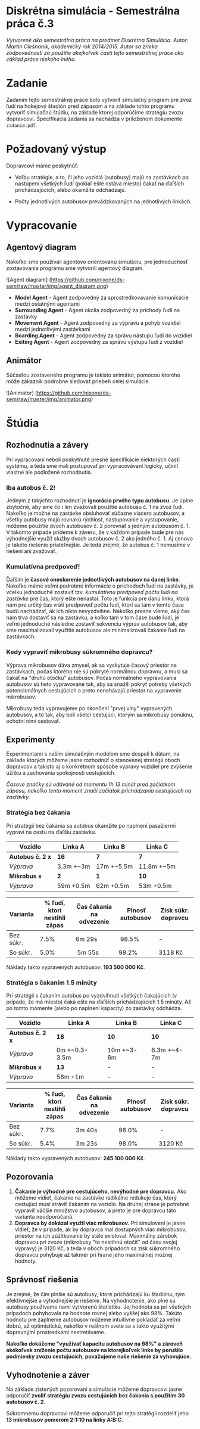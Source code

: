 # Diskrétna simulácia - Semestrálna práca č.3

*Vytvorené ako semestrálna práca na predmet Diskrétna Simulácia. Autor: Martin Olešnaník, akademický rok 2014/2015. Autor sa zrieka zodpovednosti za použitie akejkoľvek časti tejto semestrálnej práce ako základ práce niekoho iného.*

# Zadanie

Zadaním tejto semestrálnej práce bolo vytvoriť simulačný program pre zvoz ľudí na hokejový
štadión pred zápasom a na základe tohto programu vytvoriť simulačnú štúdiu, na základe ktorej odporúčime stratégiu zvozu dopravcovi. Špecifikácia zadania sa nachádza v priloženom dokumente ``zadanie.pdf``.

# Požadovaný výstup

Dopravcovi máme poskytnúť:

*	Voľbu stratégie, a to, či jeho vozidlá (autobusy) majú na zastávkach po nastúpení všetkých ľudí (pokiaľ ešte ostáva miesto) čakať na ďaľších prichádzajúcich, alebo okamžite odchádzajú.

*	Počty jednotlivých autobusov prevádzkovaných na jednotlivých linkách.

# Vypracovanie

## Agentový diagram

Nakoľko sme používali agentovo orientovanú simuláciu, pre jednoduchosť zostavovania programu sme vytvorili agentový diagram.

![Agent diagram]
(https://github.com/nixone/ds-sem/raw/master/img/agent_diagram.png)

*	**Model Agent** - Agent zodpovedný za sprostredkovávanie komunikácie medzi ostatnými agentami
*	**Surrounding Agent** - Agent okolia zodpovedný za príchody ľudí na zastávky
*	**Movement Agent** - Agent zodpovedný za výpravu a pohyb vozidiel medzi jednotlivými zastávkami
*	**Boarding Agent** - Agent zodpovedný za správu nástupu ľudí do vozidiel
*	**Exiting Agent** - Agent zodpovedný za správu výstupu ľudí z vozidiel

## Animátor

Súčasťou zostaveného programu je takisto animátor, pomocou ktorého môže zákazník podrobne sledovať priebeh celej simulácie.

![Animator]
(https://github.com/nixone/ds-sem/raw/master/img/animator.png)

# Štúdia

## Rozhodnutia a závery

Pri vypracovaní neboli poskytnuté presné špecifikácie niektorých častí systému, a teda sme mali postupovať pri vypracovávaní logicky, učiniť vlastné ale podložené rozhodnutia.

### Iba autobus č. 2!

Jedným z takýchto rozhodnutí je **ignorácia prvého typu autobusu**. Je úplne zbytočné, aby sme
čo i len zvažovali použitie autobusu č. 1 na zvoz ľudí. Nakoľko je možné na zastávke obsluhovať súčasne viacero autobusov, a všetky autobusy majú rovnakú rýchlosť, nastupovanie a vystupovanie, môžeme použitie dvoch autobusov č. 2 porovnať s jedným autobusom č. 1. V takomto prípade prídeme k záveru, že v každom prípade bude pre nás výhodnejšie využiť služby dvoch autobusov č. 2 ako jedného č. 1. Aj cenovo je takéto riešenie priateľnejšie. Je teda zrejmé, že autobus č. 1 nemusíme v riešení ani zvažovať.

### Kumulatívna predpoveď!

Ďaľším je **časové oneskorenie jednotlivých autobusov na danej linke**. Nakoľko máme veľmi podrobné informácie o príchodoch ľudí na zastávky, je vcelku jednoduché zostaviť tzv. *kumulatívnu predpoveď počtu ľudí na zastávke* pre čas, ktorý ešte nenastal. Toto je funkcia pre danú linku, ktorá nám pre určitý čas vráti predpoveď počtu ľudí, ktorí sa tam v tomto čase budú nachádzať, ak ich nikto nevyzdvihne. Nakoľko presne vieme, aký čas nám trva dostaviť sa na zastávku, a koľko tam v tom čase bude ľudí, je veľmi jednoduché následne zostaviť sekvenciu výprav autobusov tak, aby sme maximalizovali využitie autobusov ale minimalizovali čakanie ľudí na zastávkach.

### Kedy vypraviť mikrobusy súkromného dopravcu?

Výprava mikrobusov dáva zmysel, ak sa vyskytuje časový priestor na zastávkach, počas ktorého nie sú pokryté normálnou dopravou, a musí sa čakať na "druhú otočku" autobusov. Počas normálneho vypravovania autobusov sú tieto vypravované tak, aby sa snažili pokryť potreby všetkých potencionálnych cestujúcich a preto nenehávajú priestor na vypravenie mikrobusov.

Mikrobusy teda vypravujeme po skončení "prvej vlny" vypravených autobusov, a to tak, aby boli všetci cestujúci, ktorým sa mikrobusy ponúknu, ochotní nimi cestovať.

## Experimenty

Experimentami s našim simulačným modelom sme dospeli k dátam, na základe ktorých môžeme jasne rozhodnúť o stanovenej stratégii oboch dopravcov a takisto aj o konkrétnom spôsobe výpravy vozidiel pre zvýšenie úžitku a zachovania spokojnosti cestujúcich.

*Časové značky sú udávané od momentu 1h 13 minút pred začiatkom zápasu, nakoľko tento moment značí začiatok prichádzania cestujúcich na zastávky.* 

### Stratégia bez čakania

Pri stratégii bez čakania sa autobus okamžite po naplnení pasažiermi vypraví na cestu na ďaľšiu zastávku.

 Vozidlo | Linka A | Linka B | Linka C
 --- | --- | --- | ---
 **Autobus č. 2 x** | **16** | **7** | **7**
 *Výprava* | 3.3m +~3m | 17m +~5.5m | 11.8m +~5m
 **Mikrobus x** | **2** | **1** | **10**
 *Výprava* | 59m +0.5m | 62m +0.5m | 53m +0.5m

 Varianta | % ľudí, ktorí nestihli zápas | Čas čakania na odvezenie | Plnosť autobusov | Zisk súkr. dopravcu
 --- | --- | --- | --- | ---
 Bez súkr. | 7.5% | 6m 29s | 98.5% | -
 So súkr. | 5.0% | 5m 55s | 98.2% | 3118 Kč

Náklady takto vypravených autobusov: **193 500 000 Kč**.
 
### Stratégia s čakaním 1.5 minúty

Pri stratégii s čakaním autobus po vyzdvihnutí všetkých čakajúcich (v prípade, že má miesto) čaká ešte na ďaľších prichádzajúcich 1.5 minúty. Až po tomto momente (alebo po naplnení kapacity) zo zastávky odchádza.

 Vozidlo | Linka A | Linka B | Linka C
 --- | --- | --- | ---
 **Autobus č. 2 x** | **18** | **10** | **10**
 *Výprava* | 0m +~0.3-3.5m | 10m +~3-6m | 6.3m +~4-7m
 **Mikrobus x** | **13** | - | -
 *Výprava* | 58m +1m | - | -

 Varianta | % ľudí, ktorí nestihli zápas | Čas čakania na odvezenie | Plnosť autobusov | Zisk súkr. dopravcu
 --- | --- | --- | --- | ---
 Bez súkr. | 7.7% | 3m 40s | 98.0% | -
 So súkr. | 5.4% | 3m 23s | 98.0% | 3120 Kč

Náklady takto vypravených autobusov: **245 100 000 Kč**.

## Pozorovania

1.	**Čakanie je výhodné pre cestujúceho, nevýhodné pre dopravcu.** Ako môžeme vidieť, čakanie na zastávke radikálne redukuje čas, ktorý cestujúci musí stráviť čakaním na vozidlo. Na druhej strane je potrebné vypraviť väčšie množstvo autobusov, a preto je pre dopravcu táto varianta neodporúčaná.
2. **Dopravca by dokázal využil viac mikrobusov.** Pri simulovaní je jasne vidieť, že v prípade, ak by dopravca mal dostupných viac mikrobusov, priestor na ich zúžitkovanie by stále existoval. Maximálny zárobok dopravcu pri zvoze (mikrobusy "to nestihnú otočiť" od času svojej výpravy) je 3120 Kč, a teda v oboch prípadoch sa zisk súkromného dopravcu pohybuje až takmer pri hrane jeho maximálnej možnej hodnoty.

## Správnosť riešenia

Je zrejmé, že čím plnšie sú autobusy, ktoré prichádzajú ku štadiónu, tým efektívnejšie a výhodnejšie je riešenie. Na vyhodnotenie, ako plné sú autobusy používame nami vytvorenú štatistiku. Jej hodnota sa pri všetkých prípadoch pohybovala na hodnote rovnej alebo vyššej ako 98%. Takúto hodnotu pre zaplnenie autobusov môžeme intuitívne pokladať za veľmi dobrú, až optimistickú, nakoľko v reálnom svete sa s takto využitými dopravnými prostredkami nestretávame.

**Nakoľko dokážeme "využívať kapacitu autobusov na 98%" a zároveň akékoľvek zníženie počtu autobusov na ktorejkoľvek linke by porušilo podmienky zvozu cestujúcich, považujeme naše riešenie za vyhovujúce.**

## Vyhodnotenie a záver

Na základe zistených pozorovaní a simulácie môžeme dopravcovi jasne odporučiť **zvoliť stratégiu zvozu cestujúcich bez čakania s použitím 30 autobusov č. 2**.

Súkromnému dopravcovi môžeme odporučiť pri tejto stratégii rozdeliť jeho **13 mikrobusov pomerom 2:1:10 na linky A:B:C**.
